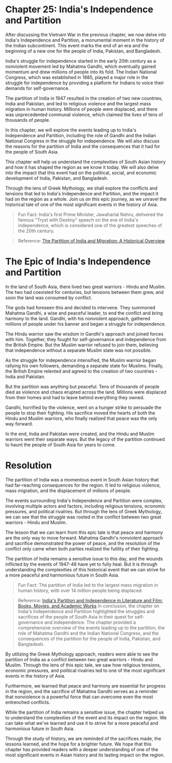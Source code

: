 # Chapter 25: India's Independence and Partition

After discussing the Vietnam War in the previous chapter, we now delve into India's Independence and Partition, a monumental moment in the history of the Indian subcontinent. This event marks the end of an era and the beginning of a new one for the people of India, Pakistan, and Bangladesh. 

India's struggle for independence started in the early 20th century as a nonviolent movement led by Mahatma Gandhi, which eventually gained momentum and drew millions of people into its fold. The Indian National Congress, which was established in 1885, played a major role in the struggle for independence by providing a platform for Indians to voice their demands for self-governance.

The partition of India in 1947 resulted in the creation of two new countries, India and Pakistan, and led to religious violence and the largest mass migration in human history. Millions of people were displaced, and there was unprecedented communal violence, which claimed the lives of tens of thousands of people.

In this chapter, we will explore the events leading up to India's Independence and Partition, including the role of Gandhi and the Indian National Congress in the struggle for independence. We will also discuss the reasons for the partition of India and the consequences that it had for the people of South Asia. 

This chapter will help us understand the complexities of South Asian history and how it has shaped the region as we know it today. We will also delve into the impact that this event had on the political, social, and economic development of India, Pakistan, and Bangladesh.

Through the lens of Greek Mythology, we shall explore the conflicts and tensions that led to India's Independence and Partition, and the impact it had on the region as a whole. Join us on this epic journey, as we unravel the historical tale of one of the most significant events in the history of Asia.

> Fun Fact: India's first Prime Minister, Jawaharlal Nehru, delivered the famous "Tryst with Destiny" speech on the eve of India's independence, which is considered one of the greatest speeches of the 20th century. 

> Reference: [The Partition of India and Migration: A Historical Overview](https://www.ncbi.nlm.nih.gov/pmc/articles/PMC4009939/)
# The Epic of India's Independence and Partition 

In the land of South Asia, there lived two great warriors - Hindu and Muslim. The two had coexisted for centuries, but tensions between them grew, and soon the land was consumed by conflict.

The gods had foreseen this and decided to intervene. They summoned Mahatma Gandhi, a wise and peaceful leader, to end the conflict and bring harmony to the land. Gandhi, with his nonviolent approach, gathered millions of people under his banner and began a struggle for independence.

The Hindu warrior saw the wisdom in Gandhi's approach and joined forces with him. Together, they fought for self-governance and independence from the British Empire. But the Muslim warrior refused to join them, believing that independence without a separate Muslim state was not possible.

As the struggle for independence intensified, the Muslim warrior began rallying his own followers, demanding a separate state for Muslims. Finally, the British Empire relented and agreed to the creation of two countries - India and Pakistan.

But the partition was anything but peaceful. Tens of thousands of people died as violence and chaos erupted across the land. Millions were displaced from their homes and had to leave behind everything they owned.

Gandhi, horrified by the violence, went on a hunger strike to persuade the people to stop their fighting. His sacrifice moved the hearts of both the Hindu and Muslim warriors, who finally realized that peace was the only way forward.

In the end, India and Pakistan were created, and the Hindu and Muslim warriors went their separate ways. But the legacy of the partition continued to haunt the people of South Asia for years to come.

# Resolution

The partition of India was a momentous event in South Asian history that had far-reaching consequences for the region. It led to religious violence, mass migration, and the displacement of millions of people.

The events surrounding India's Independence and Partition were complex, involving multiple actors and factors, including religious tensions, economic pressures, and political rivalries. But through the lens of Greek Mythology, we can see that the struggle was rooted in the conflict between two great warriors - Hindu and Muslim.

The lesson that we can learn from this epic tale is that peace and harmony are the only way to move forward. Mahatma Gandhi's nonviolent approach and sacrifice demonstrated the power of peace, and the resolution of the conflict only came when both parties realized the futility of their fighting.

The partition of India remains a sensitive issue to this day, and the wounds inflicted by the events of 1947-48 have yet to fully heal. But it is through understanding the complexities of this historical event that we can strive for a more peaceful and harmonious future in South Asia.

> Fun Fact: The partition of India led to the largest mass migration in human history, with over 14 million people being displaced. 

> Reference: [India's Partition and Independence in Literature and Film: Books, Movies, and Academic Works](https://www.jstor.org/stable/24712200)
In conclusion, the chapter on India's Independence and Partition highlighted the struggles and sacrifices of the people of South Asia in their quest for self-governance and independence. The chapter provided a comprehensive overview of the events leading up to the partition, the role of Mahatma Gandhi and the Indian National Congress, and the consequences of the partition for the people of India, Pakistan, and Bangladesh.

By utilizing the Greek Mythology approach, readers were able to see the partition of India as a conflict between two great warriors - Hindu and Muslim. Through the lens of this epic tale, we saw how religious tensions, economic pressures, and political rivalries led to one of the most significant events in the history of Asia.

Furthermore, we learned that peace and harmony are essential for progress in the region, and the sacrifice of Mahatma Gandhi serves as a reminder that nonviolence is a powerful force that can overcome even the most entrenched conflicts.

While the partition of India remains a sensitive issue, the chapter helped us to understand the complexities of the event and its impact on the region. We can take what we've learned and use it to strive for a more peaceful and harmonious future in South Asia.

Through the study of history, we are reminded of the sacrifices made, the lessons learned, and the hope for a brighter future. We hope that this chapter has provided readers with a deeper understanding of one of the most significant events in Asian history and its lasting impact on the region.